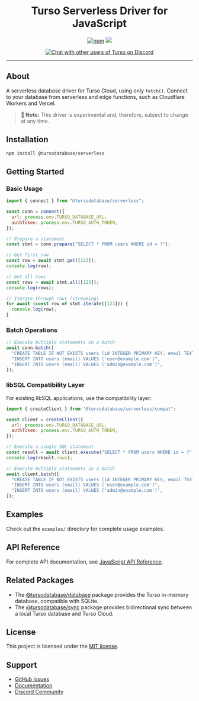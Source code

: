 <p align="center">
  <h1 align="center">Turso Serverless Driver for JavaScript</h1>
</p>

<p align="center">
  <a title="JavaScript" target="_blank" href="https://www.npmjs.com/package/@tursodatabase/serverless"><img alt="npm" src="https://img.shields.io/npm/v/@tursodatabase/serverless"></a>
  <a title="MIT" target="_blank" href="https://github.com/tursodatabase/turso/blob/main/LICENSE.md"><img src="http://img.shields.io/badge/license-MIT-orange.svg?style=flat-square"></a>
</p>
<p align="center">
  <a title="Users Discord" target="_blank" href="https://tur.so/discord"><img alt="Chat with other users of Turso on Discord" src="https://img.shields.io/discord/933071162680958986?label=Discord&logo=Discord&style=social"></a>
</p>

---

## About

A serverless database driver for Turso Cloud, using only `fetch()`. Connect to your database from serverless and edge functions, such as Cloudflare Workers and Vercel.

> **📝 Note:** This driver is experimental and, therefore, subject to change at any time.

## Installation

```bash
npm install @tursodatabase/serverless
```

## Getting Started

### Basic Usage

```javascript
import { connect } from "@tursodatabase/serverless";

const conn = connect({
  url: process.env.TURSO_DATABASE_URL,
  authToken: process.env.TURSO_AUTH_TOKEN,
});

// Prepare a statement
const stmt = conn.prepare("SELECT * FROM users WHERE id = ?");

// Get first row
const row = await stmt.get([123]);
console.log(row);

// Get all rows
const rows = await stmt.all([123]);
console.log(rows);

// Iterate through rows (streaming)
for await (const row of stmt.iterate([123])) {
  console.log(row);
}
```

### Batch Operations

```javascript
// Execute multiple statements in a batch
await conn.batch([
  "CREATE TABLE IF NOT EXISTS users (id INTEGER PRIMARY KEY, email TEXT)",
  "INSERT INTO users (email) VALUES ('user@example.com')",
  "INSERT INTO users (email) VALUES ('admin@example.com')",
]);
```

### libSQL Compatibility Layer

For existing libSQL applications, use the compatibility layer:

```javascript
import { createClient } from "@tursodatabase/serverless/compat";

const client = createClient({
  url: process.env.TURSO_DATABASE_URL,
  authToken: process.env.TURSO_AUTH_TOKEN,
});

// Execute a single SQL statement
const result = await client.execute("SELECT * FROM users WHERE id = ?", [123]);
console.log(result.rows);

// Execute multiple statements in a batch
await client.batch([
  "CREATE TABLE IF NOT EXISTS users (id INTEGER PRIMARY KEY, email TEXT)",
  "INSERT INTO users (email) VALUES ('user@example.com')",
  "INSERT INTO users (email) VALUES ('admin@example.com')",
]);
```

## Examples

Check out the `examples/` directory for complete usage examples.

## API Reference

For complete API documentation, see [JavaScript API Reference](../../docs/javascript-api-reference.md).

## Related Packages

* The [@tursodatabase/database](https://www.npmjs.com/package/@tursodatabase/database) package provides the Turso in-memory database, compatible with SQLite.
* The [@tursodatabase/sync](https://www.npmjs.com/package/@tursodatabase/sync) package provides bidirectional sync between a local Turso database and Turso Cloud. 

## License

This project is licensed under the [MIT license](../../LICENSE.md).

## Support

- [GitHub Issues](https://github.com/tursodatabase/turso/issues)
- [Documentation](https://docs.turso.tech)
- [Discord Community](https://tur.so/discord)